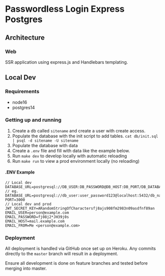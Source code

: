 # Passwordless Login Express Postgres

## Architecture

### Web

SSR application using express.js and Handlebars templating.

## Local Dev

### Requirements

- node16
- postgres14

### Getting up and running

1. Create a db called `sitename` and create a user with create access.
2. Populate the database with the init script to add tables. `cat db/init.sql | psql -d sitename -U sitename`
3. Populate the database with data
4. Create a `.env` file and fill with data like the example below.
5. Run `make dev` to develop locally with automatic reloading
6. Run `make run` to view a prod environment locally (no reloading)

#### .ENV Example

```env
// Local dev
DATABASE_URL=postgresql://DB_USER:DB_PASSWORD@DB_HOST:DB_PORT/DB_DATABASE
// eg. DATABASE_URL=postgresql://db_user:user_password123@localhost:5432/db_name
PORT=3000
// Local dev and prod
JWT_SECRET_KEY=ARandomStringOfCharactersfj8ajs908fm2983n09asdfnf89an
EMAIL_USER=person@example.com
EMAIL_PASSWORD=fj08j2*JH39j0s
EMAIL_HOST=mail.example.com
EMAIL_FROM=Me <person@example.com>
```

### Deployment

All deployment is handled via GitHub once set up on Heroku. Any commits directly to the `master` branch will result in a deployment.

Ensure all development is done on feature branches and tested before merging into master.
